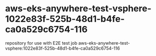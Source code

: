 # aws-eks-anywhere-test-vsphere-1022e83f-525b-48d1-b4fe-ca0a529c6754-116
repository for use with E2E test job aws-eks-anywhere-test-vsphere:1022e83f-525b-48d1-b4fe-ca0a529c6754-116
